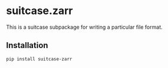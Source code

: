 # suitcase.zarr

This is a suitcase subpackage for writing a particular file format.

## Installation

```
pip install suitcase-zarr
```
